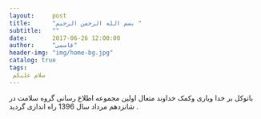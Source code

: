 ```yaml
---
layout:     post
title:      "بسم الله الرحمن الرحیم "
subtitle:   ""
date:       2017-06-26 12:00:00
author:     "قاسمی"
header-img: "img/home-bg.jpg"
catalog: true
tags:
 سلام علیکم 
---
```


باتوکل بر خدا ویاری وکمک خداوند متعال اولین مجموعه اطلاع رسانی گروه سلامت  در شانزدهم مرداد سال 1396 
راه اندازی گردید . 
